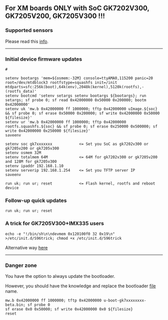 ## For XM boards ONLY with SoC GK7202V300, GK7205V200, GK7205V300 !!!

### Supported sensors

Please read this [info](https://github.com/OpenIPC/openipc-2.1/wiki/supported_devices).

-----

### Initial device firmware updates

```
#

setenv bootargs 'mem=${osmem:-32M} console=ttyAMA0,115200 panic=20 root=/dev/mtdblock3 rootfstype=squashfs init=/init mtdparts=sfc:256k(boot),64k(env),2048k(kernel),5120k(rootfs),-(rootfs_data)'
setenv bootcmd 'setenv setargs setenv bootargs ${bootargs}; run setargs; sf probe 0; sf read 0x42000000 0x50000 0x200000; bootm 0x42000000'
setenv uk 'mw.b 0x42000000 ff 1000000; tftp 0x42000000 uImage.${soc} && sf probe 0; sf erase 0x50000 0x200000; sf write 0x42000000 0x50000 ${filesize}'
setenv ur 'mw.b 0x42000000 ff 1000000; tftp 0x42000000 rootfs.squashfs.${soc} && sf probe 0; sf erase 0x250000 0x500000; sf write 0x42000000 0x250000 ${filesize}'
saveenv

setenv soc gk7xxxxxxx            <= Set you SoC as gk7202v300 or gk7205v200 or gk7205v300
setenv osmem 32M
setenv totalmem 64M              <= 64M for gk7202v300 or gk7205v200 and 128M for gk7205v300
setenv ipaddr 192.168.1.10
setenv serverip 192.168.1.254    <= Set you TFTP server IP
saveenv

run uk; run ur; reset            <= Flash kernel, rootfs and reboot device
```

### Follow-up quick updates

```
run uk; run ur; reset
```

### A trick for GK7205V300+IMX335 users

```
echo -e "!/bin/sh\n\ndevmem 0x120100f0 32 0x19\n" >/etc/init.d/S96trick; chmod +x /etc/init.d/S96trick
```
Alternative way [here](https://github.com/OpenIPC/firmware/pull/117/files)

-----

### Danger zone

You have the option to always update the bootloader. 

However, you should have the knowledge and replace the bootloader [file](https://github.com/OpenIPC/firmware/releases/tag/latest) name.

```
mw.b 0x42000000 ff 1000000; tftp 0x42000000 u-boot-gk7xxxxxxxx-beta.bin; sf probe 0
sf erase 0x0 0x50000; sf write 0x42000000 0x0 ${filesize}
reset
```
